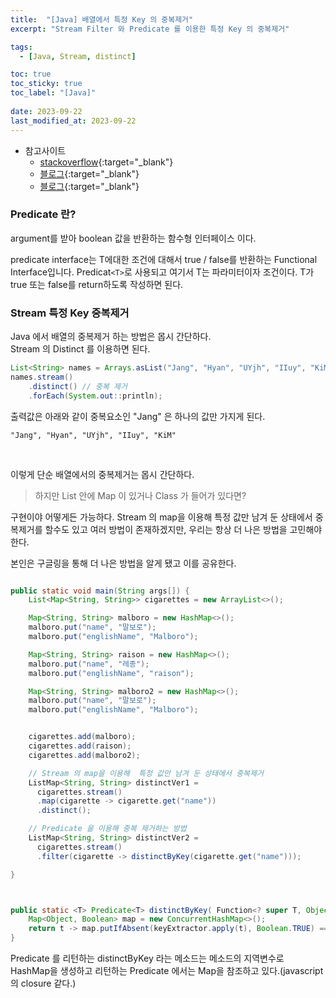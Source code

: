 ```yaml
---
title:  "[Java] 배열에서 특정 Key 의 중복제거"
excerpt: "Stream Filter 와 Predicate 를 이용한 특정 Key 의 중복제거"

tags:
  - [Java, Stream, distinct]

toc: true
toc_sticky: true
toc_label: "[Java]"
 
date: 2023-09-22
last_modified_at: 2023-09-22
---
```


- 참고사이트
  - [stackoverflow](https://stackoverflow.com/questions/47387475/how-predicate-maintain-state-in-java-8/47392827#47392827){:target="_blank"}
  - [블로그](https://circlee7.medium.com/java8-stream-%ED%8A%B9%EC%A0%95-key-%EC%A4%91%EB%B3%B5%EC%A0%9C%EA%B1%B0-7b10dcede37){:target="_blank"}
  - [블로그](https://jj-yi.tistory.com/60){:target="_blank"}



### Predicate 란?

argument를 받아 boolean 값을 반환하는 함수형 인터페이스 이다.

predicate interface는 T에대한 조건에 대해서 true / false를 반환하는 Functional Interface입니다.
Predicat`<T>`로 사용되고 여기서 T는 파라미터이자 조건이다.
T가 true 또는 false를 return하도록 작성하면 된다.


### Stream 특정 Key 중복제거

Java 에서 배열의 중복제거 하는 방법은 몹시 간단하다. <br>
Stream 의 Distinct 를 이용하면 된다.


```java
List<String> names = Arrays.asList("Jang", "Hyan", "UYjh", "IIuy", "KiM", "Jang");
names.stream()
    .distinct() // 중복 제거
    .forEach(System.out::println);
```

출력값은 아래와 같이 중복요소인 "Jang" 은 하나의 값만 가지게 된다.

```
"Jang", "Hyan", "UYjh", "IIuy", "KiM"
```

<br>

이렇게 단순 배열에서의 중복제거는 몹시 간단하다. <br>


> 하지만 List 안에 Map 이 있거나 Class 가 들어가 있다면?


구현이야 어떻게든 가능하다. Stream 의 map을 이용해  특정 값만 남겨 둔 상태에서 중복제거를 할수도 있고 여러 방법이 존재하겠지만, 우리는 항상 더 나은 방법을 고민해야 한다. <br>

본인은 구글링을 통해 더 나은 방법을 알게 됐고 이를 공유한다.


```java

public static void main(String args[]) {
    List<Map<String, String>> cigarettes = new ArrayList<>();

    Map<String, String> malboro = new HashMap<>();
    malboro.put("name", "말보로");
    malboro.put("englishName", "Malboro");

    Map<String, String> raison = new HashMap<>();
    malboro.put("name", "레종");
    malboro.put("englishName", "raison");

    Map<String, String> malboro2 = new HashMap<>();
    malboro.put("name", "말보로");
    malboro.put("englishName", "Malboro");


    cigarettes.add(malboro);
    cigarettes.add(raison);
    cigarettes.add(malboro2);

    // Stream 의 map을 이용해  특정 값만 남겨 둔 상태에서 중복제거
    ListMap<String, String> distinctVer1 = 
      cigarettes.stream()
      .map(cigarette -> cigarette.get("name"))
      .distinct();

    // Predicate 을 이용해 중복 제거하는 방법
    ListMap<String, String> distinctVer2 = 
      cigarettes.stream()
      .filter(cigarette -> distinctByKey(cigarette.get("name")));

}



public static <T> Predicate<T> distinctByKey( Function<? super T, Object> keyExtractor) {
    Map<Object, Boolean> map = new ConcurrentHashMap<>();
    return t -> map.putIfAbsent(keyExtractor.apply(t), Boolean.TRUE) == null;  
}
```



Predicate 를 리턴하는 distinctByKey 라는 메소드는 메소드의 지역변수로 HashMap을 생성하고 리턴하는 Predicate 에서는 Map을 참조하고 있다.(javascript의 closure 같다.) <br>

